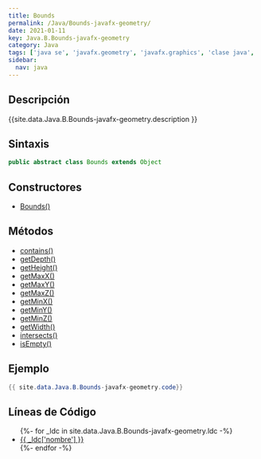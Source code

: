 ```yaml
---
title: Bounds
permalink: /Java/Bounds-javafx-geometry/
date: 2021-01-11
key: Java.B.Bounds-javafx-geometry
category: Java
tags: ['java se', 'javafx.geometry', 'javafx.graphics', 'clase java', 'JavaFX 2.0']
sidebar: 
  nav: java
---
```


## Descripción
{{site.data.Java.B.Bounds-javafx-geometry.description }}

## Sintaxis
~~~java
public abstract class Bounds extends Object
~~~

## Constructores
* [Bounds()](/Java/Bounds-javafx-geometry/Bounds/)

## Métodos
* [contains()](/Java/Bounds-javafx-geometry/contains)
* [getDepth()](/Java/Bounds-javafx-geometry/getDepth)
* [getHeight()](/Java/Bounds-javafx-geometry/getHeight)
* [getMaxX()](/Java/Bounds-javafx-geometry/getMaxX)
* [getMaxY()](/Java/Bounds-javafx-geometry/getMaxY)
* [getMaxZ()](/Java/Bounds-javafx-geometry/getMaxZ)
* [getMinX()](/Java/Bounds-javafx-geometry/getMinX)
* [getMinY()](/Java/Bounds-javafx-geometry/getMinY)
* [getMinZ()](/Java/Bounds-javafx-geometry/getMinZ)
* [getWidth()](/Java/Bounds-javafx-geometry/getWidth)
* [intersects()](/Java/Bounds-javafx-geometry/intersects)
* [isEmpty()](/Java/Bounds-javafx-geometry/isEmpty)

## Ejemplo
~~~java
{{ site.data.Java.B.Bounds-javafx-geometry.code}}
~~~

## Líneas de Código
<ul>
{%- for _ldc in site.data.Java.B.Bounds-javafx-geometry.ldc -%}
   <li>
       <a href="{{_ldc['url'] }}">{{ _ldc['nombre'] }}</a>
   </li>
{%- endfor -%}
</ul>
